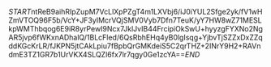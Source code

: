 $START$ntReB9aihRIpZupM7VcLlXpPZgT4m1LXVbj6/iJ0iYUL2Sfge2yk/fV1wHZmVTOQ96F5b/VcY+JF3yIMcrVQjSMV0Vyb7Dfn7TeuK/yY7HW8wZ71MESLkpWMThbqog6E9iR8yrPewI9Ncx7JklJvIB44FrcipiOkSwU+hyyzgFYXNo2NgAR5jvp6fWKxnADhalQ/1BLcFled/6QsRbhEHq4yB0lgIsqg+YjbvTjSZZxDxZZqddKGcKrLR/fJKPN5jtCAkLpiu7fBpbQrGMKdeiS5C2qrTHZ+2INrY9H2+RAVndmE3TZ1GR7b1UrVKX4SLQZl6fx7lr7qgy0Ge1zcYA==$END$